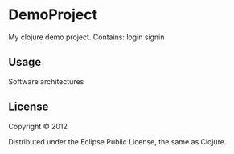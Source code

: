 # DemoProject

My clojure demo project.
Contains:
	login
	signin

## Usage

Software architectures

## License

Copyright © 2012

Distributed under the Eclipse Public License, the same as Clojure.
